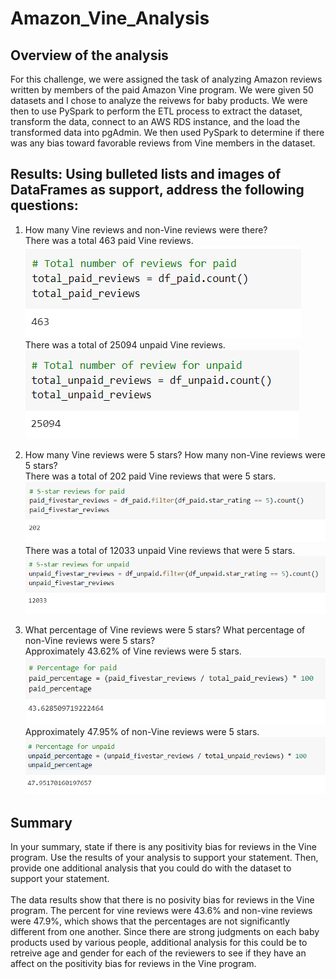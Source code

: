 # Amazon_Vine_Analysis

## Overview of the analysis   
For this challenge, we were assigned the task of analyzing Amazon reviews written by members of the paid Amazon Vine program. We were given 50 datasets and I chose to analyze the reivews for baby products. We were then to use PySpark to perform the ETL process to extract the dataset, transform the data, connect to an AWS RDS instance, and the load the transformed data into pgAdmin. We then used PySpark to determine if there was any bias toward favorable reviews from Vine members in the dataset. </br>

## Results: Using bulleted lists and images of DataFrames as support, address the following questions:
1. How many Vine reviews and non-Vine reviews were there?</br>
There was a total 463 paid Vine reviews.</br>
![totalpaid](https://github.com/echuung94/Amazon_Vine_Analysis/blob/main/images/totalpaid.png)</br>
There was a total of 25094 unpaid Vine reviews.</br>
![totalunpaid](https://github.com/echuung94/Amazon_Vine_Analysis/blob/main/images/totalunpaid.png)

2. How many Vine reviews were 5 stars? How many non-Vine reviews were 5 stars?</br>
There was a total of 202 paid Vine reviews that were 5 stars.</br>
![paid5star](https://github.com/echuung94/Amazon_Vine_Analysis/blob/main/images/paid5star.png)</br>
There was a total of 12033 unpaid Vine reviews that were 5 stars.</br>
![unpaid5star](https://github.com/echuung94/Amazon_Vine_Analysis/blob/main/images/unpaid5star.png)

3. What percentage of Vine reviews were 5 stars? What percentage of non-Vine reviews were 5 stars?</br>
Approximately 43.62% of Vine reviews were 5 stars.</br>
![paidpercent](https://github.com/echuung94/Amazon_Vine_Analysis/blob/main/images/paidpercent.png)</br>
Approximately 47.95% of non-Vine reviews were 5 stars.</br>
![unpaidpercent](https://github.com/echuung94/Amazon_Vine_Analysis/blob/main/images/unpaidpercent.png)

  ## Summary
In your summary, state if there is any positivity bias for reviews in the Vine program. Use the results of your analysis to support your statement. Then, provide one additional analysis that you could do with the dataset to support your statement.</br>  
The data results show that there is no posivity bias for reviews in the Vine program. The percent for vine reviews were 43.6% and non-vine reviews were 47.9%, which shows that the percentages are not significantly different from one another. Since there are strong judgments on each baby products used by various people, additional analysis for this could be to retreive age and gender for each of the reviewers to see if they have an affect on the positivity bias for reviews in the Vine program. 
